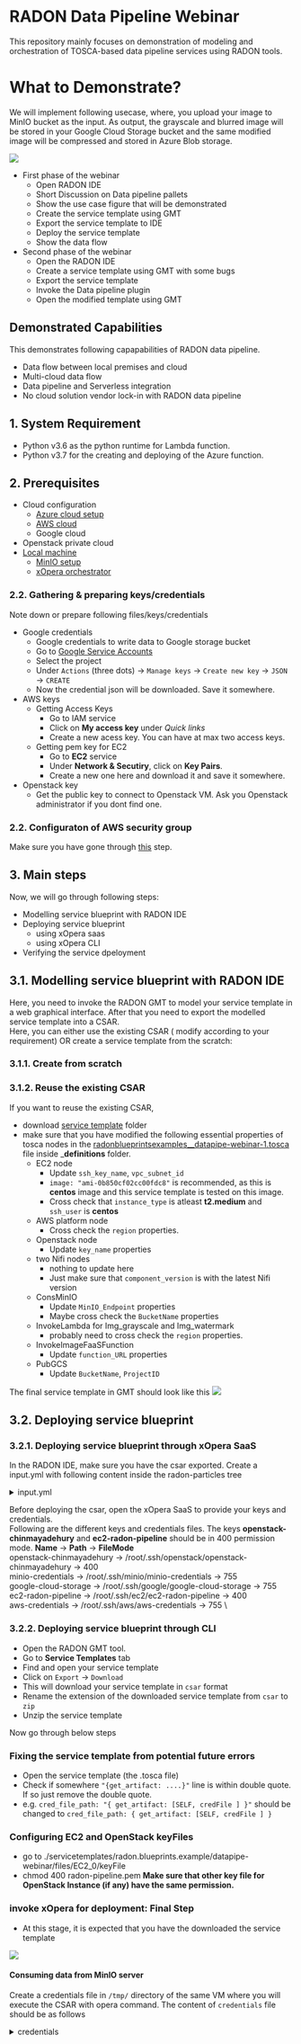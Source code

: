 # RADON Data Pipeline Webinar

This repository mainly focuses on demonstration of modeling and orchestration of TOSCA-based data pipeline services using RADON tools.

# What to Demonstrate?
We will implement following usecase, where, you upload your image to MinIO bucket as the input. As output, the grayscale and blurred image will be stored in your Google Cloud Storage bucket and the same modified image will be compressed and stored in Azure Blob storage.

<img src="img/main-worklow.png">

*  First phase of the webinar
    *  Open RADON IDE
    *  Short Discussion on Data pipeline pallets
    *  Show the use case figure that will be demonstrated
    *  Create the service template using GMT
    *  Export the service template to IDE
    *  Deploy the service template
    *  Show the data flow
*  Second phase of the webinar
    *  Open the RADON IDE 
    *  Create a service template using GMT with some bugs
    *  Export the service template
    *  Invoke the Data pipeline plugin
    *  Open the modified template using GMT

## Demonstrated Capabilities
This demonstrates following capapabilities of RADON data pipeline.
* Data flow between local premises and cloud 
* Multi-cloud data flow
* Data pipeline and Serverless integration
* No cloud solution vendor lock-in with RADON data pipeline

## 1. System Requirement
* Python v3.6 as the python runtime for Lambda function.
* Python v3.7 for the creating and deploying of the Azure function.


## 2. Prerequisites 
* Cloud configuration 
    * [Azure cloud setup](cloud-configuration/azure)
    * [AWS cloud](cloud-configuration/aws)
    * Google cloud 
* Openstack private cloud
* [Local machine](local-sy-configuration/localMachine.md)
    * [MinIO setup](local-sy-configuration/minio/minio.md)
    * [xOpera orchestrator](local-sy-configuration/xopera/xopera.md)

<!-- ## Pre-modelling configurations -->
### 2.2. Gathering & preparing keys/credentials
Note down or prepare following files/keys/credentials
* Google credentials
    * Google credentials to write data to Google storage bucket
    * Go to [Google Service Accounts](https://console.cloud.google.com/iam-admin/serviceaccounts)
    * Select the project
    * Under `Actions` (three dots) -> `Manage keys` -> `Create new key` -> `JSON` -> `CREATE`
    * Now the credential json will be downloaded. Save it somewhere.
* AWS keys 
    * Getting Access Keys
        * Go to IAM service
        * Click on **My access key** under _Quick links_
        * Create a new acess key. You can have at max two access keys.
    * Getting pem key for EC2
        * Go to **EC2** service
        * Under **Network & Secutiry**, click on **Key Pairs**.
        * Create a new one here and download it and save it somewhere.
* Openstack key
    * Get the public key to connect to Openstack VM. Ask you Openstack administrator if you dont find one.


### 2.2. Configuraton of AWS security group 
Make sure you have gone through [this](cloud-configuration/aws/readme.md#configuraton-of-aws-security-group) step.

## 3. Main steps
Now, we will go through following steps:
* Modelling service blueprint with RADON IDE
* Deploying service blueprint
    * using xOpera saas
    * using xOpera CLI 
* Verifying the service dpeloyment

## 3.1. **Modelling** service blueprint with RADON IDE
Here, you need to invoke the RADON GMT to model your service template in a web graphical interface. After that you need to export the modelled service template into a CSAR.   
Here, you can either use the existing CSAR ( modify according to your requirement) OR create a service template from the scratch:
### 3.1.1. Create from scratch
### 3.1.2. Reuse the existing CSAR
If you want to reuse the existing CSAR, 
* download [service template](ServiceTemplate) folder 
* make sure that you have modified the following essential properties of tosca nodes in the [radonblueprintsexamples__datapipe-webinar-1.tosca](ServiceTemplate/_definitions/radonblueprintsexamples__datapipe-webinar-1.tosca) file inside ___definitions__ folder.
    * EC2 node
        * Update `ssh_key_name`, `vpc_subnet_id`
        * `image: "ami-0b850cf02cc00fdc8"` is recommended, as this is __centos__ image and this service template is tested on this image.
        * Cross check that `instance_type` is atleast __t2.medium__ and `ssh_user` is __centos__
    * AWS platform node
        * Cross check the `region` properties.
    * Openstack node
        * Update `key_name` properties
    * two Nifi nodes 
        * nothing to update here
        * Just make sure that `component_version` is with the latest Nifi version
    * ConsMinIO
        * Update `MinIO_Endpoint` properties
        * Maybe cross check the `BucketName` properties
    * InvokeLambda for Img_grayscale and Img_watermark 
        * probably need to cross check the `region` properties.
    * InvokeImageFaaSFunction
        * Update `function_URL` properties
    * PubGCS
        * Update `BucketName`, `ProjectID` 

The final service template in GMT should look like this
<img src="img/serviceTemplateCSAR.png">

## 3.2. Deploying service blueprint
### 3.2.1. **Deploying** service blueprint through xOpera SaaS
In the RADON IDE, make sure you have the csar exported.
Create a input.yml with following content inside the radon-particles tree
<details>
    <summary>input.yml</summary>

```
{}
```
</details>

Before deploying the csar, open the xOpera SaaS to provide your keys and credentials.        
Following are the different keys and credentials files. The keys **openstack-chinmayadehury** and  **ec2-radon-pipeline** should be in 400 permission mode. 
**Name** -> **Path** -> **FileMode**   
openstack-chinmayadehury  ->  /root/.ssh/openstack/openstack-chinmayadehury  -> 400 \
minio-credentials ->  /root/.ssh/minio/minio-credentials  -> 755 \
google-cloud-storage  -> /root/.ssh/google/google-cloud-storage  -> 755 \
ec2-radon-pipeline -> /root/.ssh/ec2/ec2-radon-pipeline -> 400 \
aws-credentials -> /root/.ssh/aws/aws-credentials -> 755 \


### 3.2.2. **Deploying** service blueprint through CLI
* Open the RADON GMT tool.
* Go to **Service Templates** tab
* Find and open your service template
* Click on `Export` -> `Download`
* This will download your service template in `csar` format
* Rename the extension of the downloaded service template from `csar` to `zip`
* Unzip the service template

Now go through below steps


### Fixing the service template from potential future errors
* Open the service template (the .tosca file)
* Check if somewhere `"{get_artifact: ....}"` line is within double quote. If so just remove the double quote. 
* e.g. `cred_file_path: "{ get_artifact: [SELF, credFile ] }"` should be changed to `cred_file_path: { get_artifact: [SELF, credFile ] }`

### Configuring EC2 and OpenStack keyFiles
* go to ./servicetemplates/radon.blueprints.example/datapipe-webinar/files/EC2_0/keyFile
* chmod 400 radon-pipeline.pem
__Make sure that other key file for OpenStack Instance (if any) have the same permission.__


### invoke xOpera for deployment: Final Step
* At this stage, it is expected that you have the downloaded the service template

<img src="img/finalDeployComndOutput.PNG">

#### Consuming data from MinIO server
Create a credentials file in `/tmp/` directory of the same VM where you will execute the CSAR with opera command.
The content of `credentials` file should be as follows
<details>
      <summary>credentials</summary>

```
[default]
accessKey= MinIO username or the access key
secretKey= your MinIO password or the secret key
```
</details>





